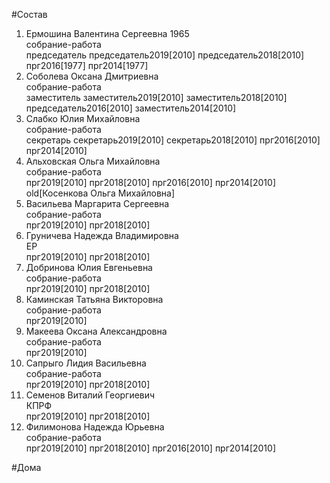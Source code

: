 #Состав  
1. Ермошина Валентина Сергеевна 1965  
    собрание-работа  
    председатель председатель2019[2010] председатель2018[2010] прг2016[1977] прг2014[1977]  
2. Соболева Оксана Дмитриевна  
    собрание-работа  
    заместитель заместитель2019[2010] заместитель2018[2010] председатель2016[2010] заместитель2014[2010]  
3. Слабко Юлия Михайловна  
    собрание-работа  
    секретарь секретарь2019[2010] секретарь2018[2010] прг2016[2010] прг2014[2010]  
4. Альховская Ольга Михайловна  
    собрание-работа  
    прг2019[2010] прг2018[2010] прг2016[2010] прг2014[2010] old[Косенкова Ольга Михайловна]  
5. Васильева Маргарита Сергеевна  
    собрание-работа  
    прг2019[2010] прг2018[2010]  
6. Груничева Надежда Владимировна  
    ЕР  
    прг2019[2010] прг2018[2010]  
7. Добринова Юлия Евгеньевна  
    собрание-работа  
    прг2019[2010] прг2018[2010]  
8. Каминская Татьяна Викторовна  
    собрание-работа  
    прг2019[2010]  
9. Макеева Оксана Александровна  
    собрание-работа  
    прг2019[2010]  
10. Сапрыго Лидия Васильевна  
    собрание-работа  
    прг2019[2010] прг2018[2010]  
11. Семенов Виталий Георгиевич  
    КПРФ  
    прг2019[2010] прг2018[2010]  
12. Филимонова Надежда Юрьевна  
    собрание-работа  
    прг2019[2010] прг2018[2010] прг2016[2010] прг2014[2010]  
  
#Дома  
